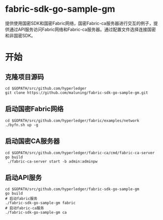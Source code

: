 # fabric-sdk-go-sample-gm
提供使用国密SDK和国密Fabric网络，国密Fabric-ca服务器进行交互的例子，提供通过API服务访问Fabric网络和Fabric-ca服务器。通过配置文件选择连接国密和非国密SDK。

# 开始

## 克隆项目源码
```
cd $GOPATH/src/github.com/hyperledger
git clone https://github.com/maluning/fabric-sdk-go-sample-gm.git
```

## 启动国密Fabric网络
```
cd $GOPATH/src/github.com/hyperledger/fabric/examples/network
./byfn.sh up -g

```
## 启动国密CA服务器
```
cd $GOPATH/src/github.com/hyperledger/fabric-ca/cmd/fabric-ca-server
go build
 ./fabric-ca-server start -b admin:adminpw

```
## 启动API服务
```
cd $GOPATH/src/github.com/hyperledger/fabric-sdk-go-sample-gm
go build
# 启动fabric服务
./fabric-sdk-go-sample-gm fabric
# 启动fabric-ca服务
./fabric-sdk-go-sample-gm ca

```
